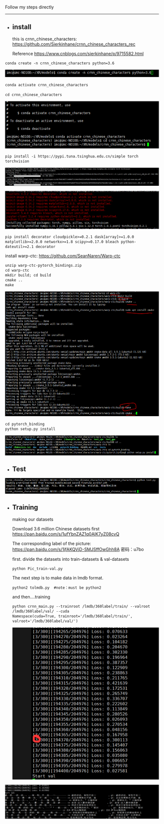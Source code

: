 Follow my steps directly

------

- ## install

  this is crnn_chinese_characters: https://github.com/Sierkinhane/crnn_chinese_characters_rec

  Reference  https://www.cnblogs.com/sierkinhane/p/9715582.html

```
conda create -n crnn_chinese_characters python=3.6
```

![1550935899380](img/1550935899380.png)

```
conda activate crnn_chinese_characters

cd crnn_chinese_characters
```

![1550935920835](img/1550935920835.png)

```
pip install -i https://pypi.tuna.tsinghua.edu.cn/simple torch torchvision
```

![1550935944000](img/1550935944000.png)

![1550935984024](img/1550935984024.png)

```
pip install decorator cloudpickle>=0.2.1 dask[array]>=1.0.0 matplotlib>=2.0.0 networkx>=1.8 scipy>=0.17.0 bleach python-dateutil>=2.1 decorator
```

install warp-ctc: https://github.com/SeanNaren/Warp-ctc

```
unzip warp-ctc-pytorch_bindings.zip
cd warp-ctc
mkdir build; cd build
cmake ..
make
```

![1550936068675](img/1550936068675.png)

```
cd pytorch_binding
python setup.py install
```

![1550936101874](img/1550936101874.png)

- ## Test

![1550936614872](img/1550936614872.png)

- ## Training

  making our datasets

   Download 3.6 million Chinese datasets first  <https://pan.baidu.com/s/1ufYbnZAZ1q0AlK7yZ08cvQ>

  The corresponding label of the picture: https://pan.baidu.com/s/1jfAKQVjD-SMJSffOwGhh8A 密码：u7bo

  first. divide the datasets into train-datasets & val-datasets

  ```
  python Pic_train-val.py
  ```

  The next step is to make data in lmdb format. 

  ```
  python2 tolmdb.py  #note：must be python2
  ```

  and then....training

  ```
  python crnn_main.py --trainroot /lmdb/360label/train/ --valroot /lmdb/360label/val/ --cuda
  Namespace(cuda=True, trainroot='/lmdb/360label/train/', valroot='/lmdb/360label/val/')
  ```

  ![1550938449295](img/1550938449295.png)

![1550938459774](img/1550938459774.png)